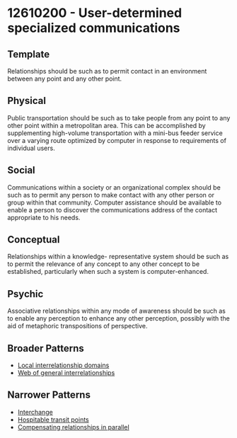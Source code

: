 # 12610200 - User-determined specialized communications

## Template

Relationships should be such as to permit contact in an environment between any point and any other point.

## Physical

Public transportation should be such as to take people from any point to any other point within a metropolitan area. This can be accomplished by supplementing high-volume transportation with a mini-bus feeder service over a varying route optimized by computer in response to requirements of individual users.

## Social

Communications within a society or an organizational complex should be such as to permit any person to make contact with any other person or group within that community. Computer assistance should be available to enable a person to discover the communications address of the contact appropriate to his needs.

## Conceptual

Relationships within a knowledge- representative system should be such as to permit the relevance of any concept to any other concept to be established, particularly when such a system is computer-enhanced.

## Psychic

Associative relationships within any mode of awareness should be such as to enable any perception to enhance any other perception, possibly with the aid of metaphoric transpositions of perspective.

## Broader Patterns

- [Local interrelationship domains](12610110)
- [Web of general interrelationships](12610160)

## Narrower Patterns

- [Interchange](12610340)
- [Hospitable transit points](12610920)
- [Compensating relationships in parallel](12610230)
